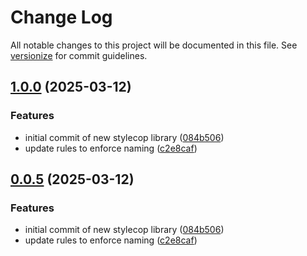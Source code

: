 # Change Log

All notable changes to this project will be documented in this file. See [versionize](https://github.com/versionize/versionize) for commit guidelines.

<a name="1.0.0"></a>
## [1.0.0](https://www.github.com/ubiety/Ubiety.StyleCop/releases/tag/v1.0.0) (2025-03-12)

### Features

* initial commit of new stylecop library ([084b506](https://www.github.com/ubiety/Ubiety.StyleCop/commit/084b5066dfb04abba24c041a19c6a41975cd6521))
* update rules to enforce naming ([c2e8caf](https://www.github.com/ubiety/Ubiety.StyleCop/commit/c2e8caf52395675f84afc9dbd8b86ab18aaebc12))

<a name="0.0.5"></a>
## [0.0.5](https://www.github.com/ubiety/Ubiety.StyleCop/releases/tag/v0.0.5) (2025-03-12)

### Features

* initial commit of new stylecop library ([084b506](https://www.github.com/ubiety/Ubiety.StyleCop/commit/084b5066dfb04abba24c041a19c6a41975cd6521))
* update rules to enforce naming ([c2e8caf](https://www.github.com/ubiety/Ubiety.StyleCop/commit/c2e8caf52395675f84afc9dbd8b86ab18aaebc12))

